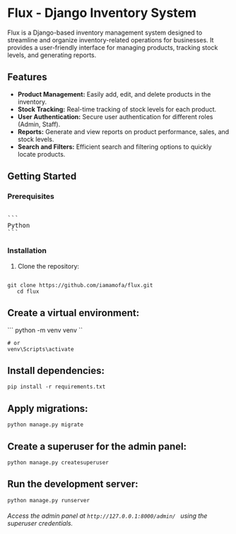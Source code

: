 # Flux - Django Inventory System

Flux is a Django-based inventory management system designed to streamline and organize inventory-related operations for businesses. It provides a user-friendly interface for managing products, tracking stock levels, and generating reports.

## Features

- **Product Management:** Easily add, edit, and delete products in the inventory.
- **Stock Tracking:** Real-time tracking of stock levels for each product.
- **User Authentication:** Secure user authentication for different roles (Admin, Staff).
- **Reports:** Generate and view reports on product performance, sales, and stock levels.
- **Search and Filters:** Efficient search and filtering options to quickly locate products.

## Getting Started

### Prerequisites

<pre> 
```
Python  
```
</pre>

### Installation

1. Clone the repository:

   <pre>
```
git clone https://github.com/iamamofa/flux.git
   cd flux
```
</pre>

## Create a virtual environment:


``` python -m venv venv ``
```source venv/bin/activate  # Linux/macOS
# or
venv\Scripts\activate
```

## Install dependencies:

``` pip install -r requirements.txt ```

## Apply migrations:

``` python manage.py migrate ```
## Create a superuser for the admin panel:
 
``` python manage.py createsuperuser ```

## Run the development server:
```python manage.py runserver```
###### Access the admin panel at ```http://127.0.0.1:8000/admin/ ``` using the superuser credentials.

